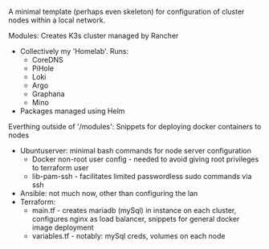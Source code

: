 A minimal template (perhaps even skeleton) for configuration of cluster nodes within a local network.

Modules: Creates K3s cluster managed by Rancher
- Collectively my 'Homelab'. Runs:
  - CoreDNS
  - PiHole
  - Loki
  - Argo
  - Graphana
  - Mino
- Packages managed using Helm

Everthing outside of '/modules': Snippets for deploying docker containers to nodes
- Ubuntuserver: minimal bash commands for node server configuration
  - Docker non-root user config - needed to avoid giving root privileges to terraform user
  - lib-pam-ssh - facilitates limited passwordless sudo commands via ssh
- Ansible: not much now, other than configuring the lan
- Terraform:
  - main.tf - creates mariadb (mySql) in instance on each cluster, configures nginx as load balancer, snippets for general docker image deployment
  - variables.tf - notably: mySql creds, volumes on each node

